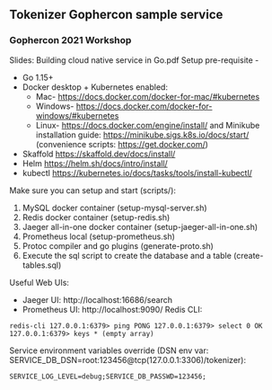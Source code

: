 ## Tokenizer Gophercon sample service
### Gophercon 2021 Workshop
Slides: Building cloud native service in Go.pdf
Setup pre-requisite -
* Go 1.15+
* Docker desktop + Kubernetes enabled:
    * Mac- https://docs.docker.com/docker-for-mac/#kubernetes
    * Windows- https://docs.docker.com/docker-for-windows/#kubernetes
    * Linux- https://docs.docker.com/engine/install/ and Minikube installation guide: https://minikube.sigs.k8s.io/docs/start/ (convenience scripts: https://get.docker.com/)
* Skaffold https://skaffold.dev/docs/install/
* Helm https://helm.sh/docs/intro/install/
* kubectl https://kubernetes.io/docs/tasks/tools/install-kubectl/

Make sure you can setup and start (scripts/):
1. MySQL docker container (setup-mysql-server.sh)
2. Redis docker container (setup-redis.sh)
3. Jaeger all-in-one docker container (setup-jaeger-all-in-one.sh)
4. Prometheus local (setup-prometheus.sh)
5. Protoc compiler and go plugins (generate-proto.sh)
6. Execute the sql script to create the database and a table (create-tables.sql)

Useful Web UIs:
* Jaeger UI: http://localhost:16686/search
* Prometheus UI: http://localhost:9090/
Redis CLI:

`redis-cli
127.0.0.1:6379> ping
PONG
127.0.0.1:6379> select 0
OK
127.0.0.1:6379> keys *
(empty array)`

Service environment variables override (DSN env var: SERVICE_DB_DSN=root:123456@tcp(127.0.0.1:3306)/tokenizer):

`SERVICE_LOG_LEVEL=debug;SERVICE_DB_PASSWD=123456;`


